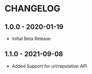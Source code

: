 # CHANGELOG

## 1.0.0 - 2020-01-19

* Initial Beta Release

## 1.1.0 - 2021-09-08

* Added Support for url/reputation API
